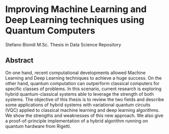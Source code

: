 # Improving Machine Learning and Deep Learning techniques using Quantum Computers
Stefano Biondi M.Sc. Thesis in Data Science Repository

## Abstract
On one hand, recent computational developments allowed Machine Learning and Deep Learning techniques to achieve a huge success. On the other hand, quantum computation can outperform classical computers for specific classes of problems. In this scenario, current research is exploring hybrid quantum-classical systems able to leverage the strength of both systems. The objective of this thesis is to review the two fields and describe some applications of hybrid systems with variational quantum circuits (VQC) applied to classical machine learning and deep learning algorithms. We show the strengths and weaknesses of this new approach. We also give a proof-of-principle implementation of a hybrid algorithm running on quantum hardware from Rigetti.
